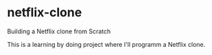# netflix-clone
Building a Netflix clone from Scratch

This is a learning by doing project where I'll programm a Netflix clone.

